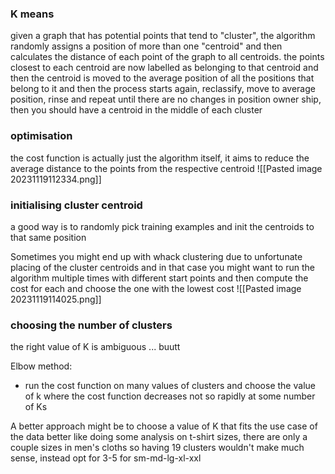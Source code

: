 ### K means
given a graph that has potential points that tend to "cluster", the algorithm randomly assigns a position of more than one "centroid" and then calculates the distance of each point of the graph to all centroids. the points closest to each centroid are now labelled as belonging to that centroid and then the centroid is moved to the average position of all the positions that belong to it and then the process starts again, reclassify, move to average position, rinse and repeat until there are no changes in position owner ship, then you should have a centroid in the middle of each cluster

### optimisation
the cost function is actually just the algorithm itself, it aims to reduce the average distance to the points from the respective centroid
![[Pasted image 20231119112334.png]]

### initialising cluster centroid

a good way is to randomly pick training examples and init the centroids to that same position

Sometimes you might end up with whack clustering due to unfortunate placing of the cluster centroids and in that case you might want to run the algorithm multiple times with different start points and then compute the cost for each and choose the one with the lowest cost
![[Pasted image 20231119114025.png]]

### choosing the number of clusters

the right value of K is ambiguous ... buutt

Elbow method:
- run the cost function on many values of clusters and choose the value of k where the cost function decreases not so rapidly at some number of Ks

A better approach might be to choose a value of K that fits the use case of the data better like doing some analysis on t-shirt sizes, there are only a couple sizes in men's cloths so having 19 clusters wouldn't make much sense, instead opt for 3-5 for sm-md-lg-xl-xxl


